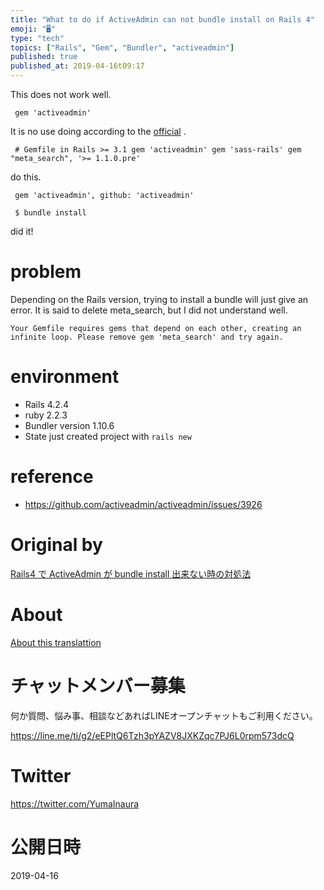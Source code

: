 ```yaml
---
title: "What to do if ActiveAdmin can not bundle install on Rails 4"
emoji: "🖥"
type: "tech"
topics: ["Rails", "Gem", "Bundler", "activeadmin"]
published: true
published_at: 2019-04-16t09:17
---
```


This does not work well.

     gem 'activeadmin' 

It is no use doing according to the [official](http://activeadmin.info/docs/documentation.html) .

     # Gemfile in Rails >= 3.1 gem 'activeadmin' gem 'sass-rails' gem "meta_search", '>= 1.1.0.pre' 

do this.

     gem 'activeadmin', github: 'activeadmin' 

     $ bundle install 

did it!

# problem 

Depending on the Rails version, trying to install a bundle will just give an error. It is said to delete meta\_search, but I did not understand well.

`Your Gemfile requires gems that depend on each other, creating an infinite loop. Please remove gem 'meta_search' and try again.`

 
# environment 

- Rails 4.2.4 
- ruby 2.2.3 
- Bundler version 1.10.6 
- State just created project with `rails new` 

# reference 

- https://github.com/activeadmin/activeadmin/issues/3926 


# Original by
[Rails4 で ActiveAdmin が bundle install 出来ない時の対処法](https://qiita.com/Yinaura/items/8f5213a80a7914facf8b)

# About

[About this translattion](https://qiita.com/YumaInaura/items/7f6fd1e9310a6816469a)








<!-- Update From Qiita API -->

# チャットメンバー募集


何か質問、悩み事、相談などあればLINEオープンチャットもご利用ください。

https://line.me/ti/g2/eEPltQ6Tzh3pYAZV8JXKZqc7PJ6L0rpm573dcQ





# Twitter


https://twitter.com/YumaInaura


<!-- Update From Qiita API -->



# 公開日時

2019-04-16
